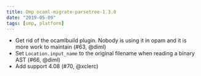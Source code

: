 ```yaml
---
title: Omp ocaml-migrate-parsetree-1.3.0
date: "2019-05-09"
tags: [omp, platform]
---
```


- Get rid of the ocamlbuild plugin. Nobody is using it in opam and it
  is more work to maintain (#63, @diml)
- Set `Location.input_name` to the original filename when reading a
  binary AST (#66, @diml)
- Add support 4.08 (#70, @xclerc)
